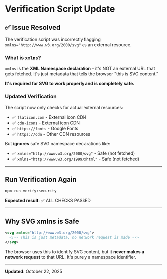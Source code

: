 # Verification Script Update

## ✅ Issue Resolved

The verification script was incorrectly flagging `xmlns="http://www.w3.org/2000/svg"` as an external resource.

### What is `xmlns`?

`xmlns` is the **XML Namespace declaration** - it's NOT an external URL that gets fetched. It's just metadata that tells the browser "this is SVG content."

**It's required for SVG to work properly and is completely safe.**

### Updated Verification

The script now only checks for actual external resources:
- ✅ `flaticon.com` - External icon CDN
- ✅ `cdn-icons` - External icon CDN  
- ✅ `https://fonts` - Google Fonts
- ✅ `https://cdn` - Other CDN resources

But **ignores** safe SVG namespace declarations like:
- ✅ `xmlns="http://www.w3.org/2000/svg"` - Safe (not fetched)
- ✅ `xmlns="http://www.w3.org/1999/xhtml"` - Safe (not fetched)

---

## Run Verification Again

```bash
npm run verify:security
```

**Expected result**: ✅ ALL CHECKS PASSED

---

## Why SVG xmlns is Safe

```svg
<svg xmlns="http://www.w3.org/2000/svg">
  <!-- This is just metadata, no network request is made -->
</svg>
```

The browser uses this to identify SVG content, but it **never makes a network request** to that URL. It's purely a namespace identifier.

---

**Updated**: October 22, 2025
